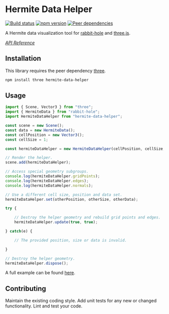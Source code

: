 # Hermite Data Helper

[![Build status](https://travis-ci.org/vanruesc/hermite-data-helper.svg?branch=master)](https://travis-ci.org/vanruesc/hermite-data-helper) 
[![npm version](https://badgen.net/npm/v/hermite-data-helper?color=green)](https://www.npmjs.com/package/hermite-data-helper)
[![Peer dependencies](https://david-dm.org/vanruesc/hermite-data-helper/peer-status.svg)](https://david-dm.org/vanruesc/hermite-data-helper?type=peer)

A Hermite data visualization tool for [rabbit-hole](https://github.com/vanruesc/rabbit-hole) and [three.js](https://threejs.org/).

*[API Reference](https://vanruesc.github.io/hermite-data-helper)*


## Installation

This library requires the peer dependency [three](https://github.com/mrdoob/three.js/).

```sh
npm install three hermite-data-helper
``` 


## Usage

```javascript
import { Scene, Vector3 } from "three";
import { HermiteData } from "rabbit-hole";
import HermiteDataHelper from "hermite-data-helper";

const scene = new Scene();
const data = new HermiteData();
const cellPosition = new Vector3();
const cellSize = 1;

const hermiteDataHelper = new HermiteDataHelper(cellPosition, cellSize, data);

// Render the helper.
scene.add(hermiteDataHelper);

// Access special geometry subgroups.
console.log(hermiteDataHelper.gridPoints);
console.log(hermiteDataHelper.edges);
console.log(hermiteDataHelper.normals);

// Use a different cell size, position and data set.
hermiteDataHelper.set(otherPosition, otherSize, otherData);

try {

	// Destroy the helper geometry and rebuild grid points and edges.
	hermiteDataHelper.update(true, true);

} catch(e) {

	// The provided position, size or data is invalid.

}

// Destroy the helper geometry.
hermiteDataHelper.dispose();
```

A full example can be found [here](https://vanruesc.github.io/rabbit-hole/public/demo/#svo).


## Contributing

Maintain the existing coding style. Add unit tests for any new or changed functionality. Lint and test your code.
